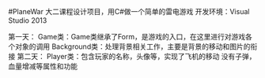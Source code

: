 #PlaneWar
大二课程设计项目，用C#做一个简单的雷电游戏
开发环境：Visual Studio 2013 

第一天：
	Game类：Game类继承了Form，是游戏的入口，在这里进行对游戏各个对象的调用
	Background类：处理背景相关工作，主要是背景的移动和图片的衔接
第二天：
	Player类：包含玩家的名称，头像等，实现了飞机的移动
		没有子弹，血量增减等属性和功能